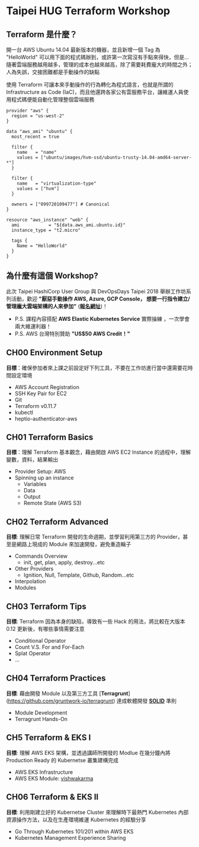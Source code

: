 # Taipei HUG Terraform Workshop

## Terraform 是什麼？
開一台 AWS Ubuntu 14.04 最新版本的機器，並且新增一個 Tag 為 "HelloWorld" 可以用下面的程式碼辦到，或許第一次寫沒有手點來得快，但是...隨著雲端服務越用越多，管理的成本也越來越高，除了需要耗費龐大的時間之外；人為失誤，交接困難都是手動操作的缺點

使用 Terraform 可讓本來手動操作的行為轉化為程式語言，也就是所謂的 Infrastructure as Code (IaC)，而且他還跨各家公有雲服務平台，讓維運人員使用程式碼便能自動化管理整個雲端服務

```
provider "aws" {
  region = "us-west-2"
}

data "aws_ami" "ubuntu" {
  most_recent = true

  filter {
    name   = "name"
    values = ["ubuntu/images/hvm-ssd/ubuntu-trusty-14.04-amd64-server-*"]
  }

  filter {
    name   = "virtualization-type"
    values = ["hvm"]
  }

  owners = ["099720109477"] # Canonical
}

resource "aws_instance" "web" {
  ami           = "${data.aws_ami.ubuntu.id}"
  instance_type = "t2.micro"

  tags {
    Name = "HelloWorld"
  }
}
```

## 為什麼有這個 Workshop?
此次 Taipei HashiCorp User Group 與 DevOpsDays Taipei 2018 舉辦工作坊系列活動，歡迎 **"厭惡手動操作 AWS, Azure, GCP Console， 想要一行指令建立/管理龐大雲端架構的人來參加"** ([**報名網址**](https://devopsdays.tw/workshop.html#workshop0915))！


- P.S. 課程內容搭配 **AWS Elastic Kubernetes Service** 實際操練 ，一次學會兩大維運利器！
- P.S. AWS 台灣特別贊助 **"US$50 AWS Credit！"**


## CH00 Environment Setup
**目標**：確保參加者來上課之前設定好下列工具，不要在工作坊進行當中還需要花時間設定環境

- AWS Account Registration
- SSH Key Pair for EC2
- Git
- Terraform v0.11.7
- kubectl
- heptio-authenticator-aws

## CH01 Terraform Basics
**目標**：理解 Terraform 基本觀念，藉由開啟 AWS EC2 Instance 的過程中，理解變數，資料，結果輸出

- Provider Setup: AWS
- Spinning up an instance 
	- Variables 
	- Data
	- Output
	- Remote State (AWS S3)

## CH02 Terraform Advanced
**目標**: 理解日常 Terraform 開發的生命週期，並學習利用第三方的 Provider，甚至是網路上現成的 Module 來加速開發，避免重造輪子

- Commands Overview
	- init, get, plan, apply, destroy...etc
- Other Providers
	- Ignition, Null, Template, Github, Random...etc
- Interpolation
- Modules

## CH03 Terraform Tips
**目標**: Terraform 因為本身的缺陷，導致有一些 Hack 的用法，將比較在大版本 0.12 更新後，有哪些事情需要注意

- Conditional Operator
- Count V.S. For and For-Each
- Splat Operator
- ...

## CH04 Terraform Practices
**目標**: 藉由開發 Module 以及第三方工具 [**Terragrunt**]
(https://github.com/gruntwork-io/terragrunt) 達成軟體開發 [**SOLID**](https://en.wikipedia.org/wiki/SOLID) 準則

- Module Development
- Terragrunt Hands-On

## CH5 Terraform & EKS I
**目標**: 理解 AWS EKS 架構，並透過講師所開發的 Modlue 在幾分鐘內將 Production Ready 的 Kubernetse 叢集建構完成

- AWS EKS Infrastructure
- AWS EKS Module: [vishwakarma](https://github.com/getamis/vishwakarma)

## CH06 Terraform & EKS II
**目標**: 利用剛建立好的 Kubernetse Cluster 來理解時下最熱門 Kubernetes 內部資源操作方法，以及在生產環境維運 Kubernetes 的經驗分享

- Go Through Kubernetes 101/201 within AWS EKS
- Kubernetes Management Experience Sharing
